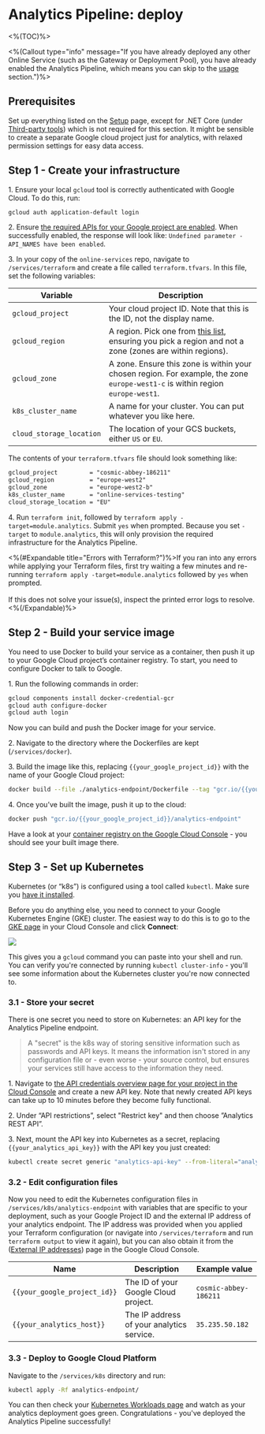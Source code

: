 # Analytics Pipeline: deploy
<%(TOC)%>

<%(Callout type="info" message="If you have already deployed any other Online Service (such as the Gateway or Deployment Pool), you have already enabled the Analytics Pipeline, which means you can skip to the [usage]({{urlRoot}}/content/services-packages/analytics-pipeline/usage) section.")%>

## Prerequisites

Set up everything listed on the [Setup]({{urlRoot}}/content/get-started/setup) page, except for .NET Core (under [Third-party tools]({{urlRoot}}/content/get-started/setup#third-party-tools)) which is not required for this section. It might be sensible to create a separate Google cloud project just for analytics, with relaxed permission settings for easy data access.

## Step 1 - Create your infrastructure

1\. Ensure your local `gcloud` tool is correctly authenticated with Google Cloud. To do this, run:
```sh
gcloud auth application-default login
```

2\. Ensure [the required APIs for your Google project are enabled](https://console.cloud.google.com/flows/enableapi?apiid=serviceusage.googleapis.com,servicemanagement.googleapis.com,servicecontrol.googleapis.com,endpoints.googleapis.com,container.googleapis.com,cloudresourcemanager.googleapis.com,iam.googleapis.com,cloudfunctions.googleapis.com,dataflow.googleapis.com). When successfully enabled, the response will look like: `Undefined parameter - API_NAMES have been enabled`.

3\. In your copy of the `online-services` repo, navigate to `/services/terraform` and create a file called `terraform.tfvars`. In this file, set the following variables:

| Variable | Description |
|----------|-------------|
| `gcloud_project` | Your cloud project ID. Note that this is the ID, not the display name. |
| `gcloud_region` | A region. Pick one from [this list](https://cloud.google.com/compute/docs/regions-zones/#available), ensuring you pick a region and not a zone (zones are within regions). |
| `gcloud_zone` | A zone. Ensure this zone is within your chosen region. For example, the zone `europe-west1-c` is within region `europe-west1`. |
| `k8s_cluster_name` | A name for your cluster. You can put whatever you like here. |
| `cloud_storage_location` | The location of your GCS buckets, either `US` or `EU`. |

The contents of your `terraform.tfvars` file should look something like:

```txt
gcloud_project         = "cosmic-abbey-186211"
gcloud_region          = "europe-west2"
gcloud_zone            = "europe-west2-b"
k8s_cluster_name       = "online-services-testing"
cloud_storage_location = "EU"
```

4\. Run `terraform init`, followed by `terraform apply -target=module.analytics`. Submit `yes` when prompted. Because you set `-target` to `module.analytics`, this will only provision the required infrastructure for the Analytics Pipeline.

<%(#Expandable title="Errors with Terraform?")%>If you ran into any errors while applying your Terraform files, first try waiting a few minutes and re-running `terraform apply -target=module.analytics` followed by `yes` when prompted.<br/><br/>
If this does not solve your issue(s), inspect the printed error logs to resolve.
<%(/Expandable)%>

## Step 2 - Build your service image

You need to use Docker to build your service as a container, then push it up to your Google Cloud project’s container registry. To start, you need to configure Docker to talk to Google.

1\. Run the following commands in order:

```sh
gcloud components install docker-credential-gcr
gcloud auth configure-docker
gcloud auth login
```

Now you can build and push the Docker image for your service.

2\. Navigate to the directory where the Dockerfiles are kept (`/services/docker`).

3\. Build the image like this, replacing `{{your_google_project_id}}` with the name of your Google Cloud project:

```sh
docker build --file ./analytics-endpoint/Dockerfile --tag "gcr.io/{{your_google_project_id}}/analytics-endpoint" ..
```
4\. Once you’ve built the image, push it up to the cloud:

```sh
docker push "gcr.io/{{your_google_project_id}}/analytics-endpoint"
```

Have a look at your [container registry on the Google Cloud Console](https://console.cloud.google.com/gcr) - you should see your built image there.

## Step 3 - Set up Kubernetes

Kubernetes (or “k8s”) is configured using a tool called `kubectl`. Make sure you [have it installed]({{urlRoot}}/content/get-started/setup#third-party-tools).

Before you do anything else, you need to connect to your Google Kubernetes Engine (GKE) cluster. The easiest way to do this is to go to the [GKE page](https://console.cloud.google.com/kubernetes/list) in your Cloud Console and click **Connect**:

![]({{assetRoot}}img/services-packages/analytics-pipeline/gke-connect.png)

This gives you a `gcloud` command you can paste into your shell and run. You can verify you're connected by running `kubectl cluster-info` - you'll see some information about the Kubernetes cluster you're now connected to.

### 3.1 - Store your secret

There is one secret you need to store on Kubernetes: an API key for the Analytics Pipeline endpoint.

> A "secret" is the k8s way of storing sensitive information such as passwords and API keys. It means the information isn't stored in any configuration file or - even worse - your source control, but ensures your services still have access to the information they need.

1\. Navigate to [the API credentials overview page for your project in the Cloud Console](https://console.cloud.google.com/apis/credentials) and create a new API key. Note that newly created API keys can take up to 10 minutes before they become fully functional.

2\. Under “API restrictions”, select "Restrict key" and then choose ”Analytics REST API”.

3\. Next, mount the API key into Kubernetes as a secret, replacing `{{your_analytics_api_key}}` with the API key you just created:

```sh
kubectl create secret generic "analytics-api-key" --from-literal="analytics-api-key={{your_analytics_api_key}}"
```

### 3.2 - Edit configuration files

Now you need to edit the Kubernetes configuration files in `/services/k8s/analytics-endpoint` with variables that are specific to your deployment, such as your Google Project ID and the external IP address of your analytics endpoint. The IP address was provided when you applied your Terraform configuration (or navigate into `/services/terraform` and run `terraform output` to view it again), but you can also obtain it from the ([External IP addresses](https://console.cloud.google.com/networking/addresses/list)) page in the Google Cloud Console.

| Name | Description | Example value |
|------|-------------|---------------|
| `{{your_google_project_id}}` | The ID of your Google Cloud project. | `cosmic-abbey-186211` |
| `{{your_analytics_host}}` | The IP address of your analytics service. | `35.235.50.182` |

### 3.3 - Deploy to Google Cloud Platform

Navigate to the `/services/k8s` directory and run:

```sh
kubectl apply -Rf analytics-endpoint/
```

You can then check your [Kubernetes Workloads page](https://console.cloud.google.com/kubernetes/workload) and watch as your analytics deployment goes green. Congratulations - you've deployed the Analytics Pipeline successfully!

